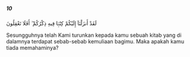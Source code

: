 ##### 10

<span class="ayah">لَقَدْ أَنزَلْنَآ إِلَيْكُمْ كِتَٰبًۭا فِيهِ ذِكْرُكُمْ ۖ أَفَلَا تَعْقِلُونَ</span>

<span class="ayah_translation">Sesungguhnya telah Kami turunkan kepada kamu sebuah kitab yang di dalamnya terdapat sebab-sebab kemuliaan bagimu. Maka apakah kamu tiada memahaminya?</span>

